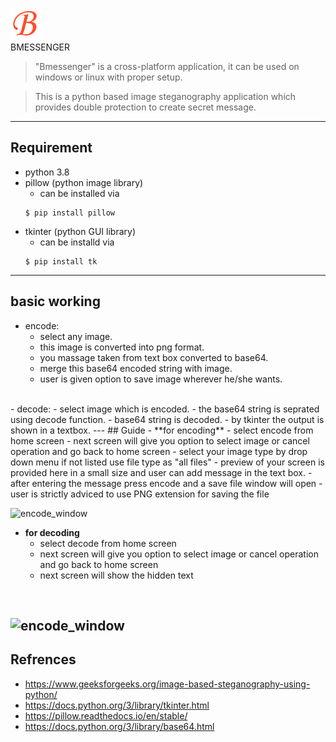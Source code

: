 ![Bmessenger](/logo/logo.png) <br/>
BMESSENGER

> "Bmessenger" is a cross-platform application, it can be used on windows or linux with proper setup.

> This is a python based image steganography application which provides double protection to create secret message.

---

## Requirement
 - python 3.8
 - pillow (python image library)
    - can be installed via <br/>
    ```shell
   $ pip install pillow
    ```
 - tkinter (python GUI library)
    - can be installd via <br/>
   ```shell
   $ pip install tk
    ```
---
## basic working
 - encode:
   - select any image.
   - this image is converted into png format.
   - you massage taken from text box converted to base64. 
   - merge this base64 encoded string with image.
   - user is given option to save image wherever he/she wants.
<br/>
 - decode:
   - select image which is encoded.
   - the base64 string is seprated using decode function.
   - base64 string is decoded.
   - by tkinter the output is shown in a textbox.
---
## Guide
   - **for encoding**
      - select encode from home screen
      - next screen will give you option to select image or cancel operation and go back to home screen
      - select your image type by drop down menu if not listed use file type as "all files"
      - preview of your screen is provided here in a small size and user can add message in the text box.
      - after entering the message press encode and a save file window will open
      - user is strictly adviced to use PNG extension for saving the file
<br/>

![encode_window](/readmeimages/encode_msg.png)
<br/>

   - **for decoding**
      - select decode from home screen
      - next screen will give you option to select image or cancel operation and go back to home screen
      - next screen will show the hidden text
<br/>

![encode_window](/readmeimages/decode_msg.png)
<br/>
---

## Refrences
 - https://www.geeksforgeeks.org/image-based-steganography-using-python/
 - https://docs.python.org/3/library/tkinter.html
 - https://pillow.readthedocs.io/en/stable/
 - https://docs.python.org/3/library/base64.html